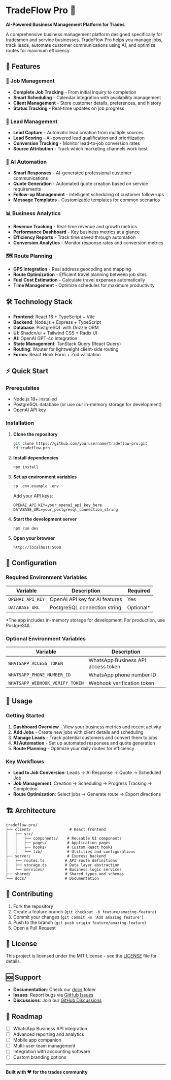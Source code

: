 # TradeFlow Pro 🔧

**AI-Powered Business Management Platform for Trades**

A comprehensive business management platform designed specifically for tradesmen and service businesses. TradeFlow Pro helps you manage jobs, track leads, automate customer communications using AI, and optimize routes for maximum efficiency.

## 🚀 Features

### 💼 Job Management
- **Complete Job Tracking** - From initial inquiry to completion
- **Smart Scheduling** - Calendar integration with availability management
- **Client Management** - Store customer details, preferences, and history
- **Status Tracking** - Real-time updates on job progress

### 🎯 Lead Management
- **Lead Capture** - Automatic lead creation from multiple sources
- **Lead Scoring** - AI-powered lead qualification and prioritization
- **Conversion Tracking** - Monitor lead-to-job conversion rates
- **Source Attribution** - Track which marketing channels work best

### 🤖 AI Automation
- **Smart Responses** - AI-generated professional customer communications
- **Quote Generation** - Automated quote creation based on service requirements
- **Follow-up Management** - Intelligent scheduling of customer follow-ups
- **Message Templates** - Customizable templates for common scenarios

### 📊 Business Analytics
- **Revenue Tracking** - Real-time revenue and growth metrics
- **Performance Dashboard** - Key business metrics at a glance
- **Efficiency Reports** - Track time saved through automation
- **Conversion Analytics** - Monitor response rates and conversion metrics

### 🗺️ Route Planning
- **GPS Integration** - Real address geocoding and mapping
- **Route Optimization** - Efficient travel planning between job sites
- **Fuel Cost Estimation** - Calculate travel expenses automatically
- **Time Management** - Optimize schedules for maximum productivity

## 🛠️ Technology Stack

- **Frontend**: React 18 + TypeScript + Vite
- **Backend**: Node.js + Express + TypeScript
- **Database**: PostgreSQL with Drizzle ORM
- **UI**: Shadcn/ui + Tailwind CSS + Radix UI
- **AI**: OpenAI GPT-4o integration
- **State Management**: TanStack Query (React Query)
- **Routing**: Wouter for lightweight client-side routing
- **Forms**: React Hook Form + Zod validation

## ⚡ Quick Start

### Prerequisites
- Node.js 18+ installed
- PostgreSQL database (or use our in-memory storage for development)
- OpenAI API key

### Installation

1. **Clone the repository**
   ```bash
   git clone https://github.com/yourusername/tradeflow-pro.git
   cd tradeflow-pro
   ```

2. **Install dependencies**
   ```bash
   npm install
   ```

3. **Set up environment variables**
   ```bash
   cp .env.example .env
   ```
   Add your API keys:
   ```env
   OPENAI_API_KEY=your_openai_api_key_here
   DATABASE_URL=your_postgresql_connection_string
   ```

4. **Start the development server**
   ```bash
   npm run dev
   ```

5. **Open your browser**
   ```
   http://localhost:5000
   ```

## 🔧 Configuration

### Required Environment Variables

| Variable | Description | Required |
|----------|-------------|----------|
| `OPENAI_API_KEY` | OpenAI API key for AI features | Yes |
| `DATABASE_URL` | PostgreSQL connection string | Optional* |

*The app includes in-memory storage for development. For production, use PostgreSQL.

### Optional Environment Variables

| Variable | Description |
|----------|-------------|
| `WHATSAPP_ACCESS_TOKEN` | WhatsApp Business API access token |
| `WHATSAPP_PHONE_NUMBER_ID` | WhatsApp phone number ID |
| `WHATSAPP_WEBHOOK_VERIFY_TOKEN` | Webhook verification token |

## 📖 Usage

### Getting Started
1. **Dashboard Overview** - View your business metrics and recent activity
2. **Add Jobs** - Create new jobs with client details and scheduling
3. **Manage Leads** - Track potential customers and convert them to jobs
4. **AI Automation** - Set up automated responses and quote generation
5. **Route Planning** - Optimize your daily routes for efficiency

### Key Workflows
- **Lead to Job Conversion**: Leads → AI Response → Quote → Scheduled Job
- **Job Management**: Creation → Scheduling → Progress Tracking → Completion
- **Route Optimization**: Select jobs → Generate route → Export directions

## 🏗️ Architecture

```
tradeflow-pro/
├── client/                 # React frontend
│   ├── src/
│   │   ├── components/    # Reusable UI components
│   │   ├── pages/         # Application pages
│   │   ├── hooks/         # Custom React hooks
│   │   └── lib/           # Utilities and configurations
├── server/                # Express backend
│   ├── routes.ts         # API route definitions
│   ├── storage.ts        # Data layer abstraction
│   └── services/         # Business logic services
├── shared/               # Shared types and schemas
└── docs/                 # Documentation
```

## 🤝 Contributing

1. Fork the repository
2. Create a feature branch (`git checkout -b feature/amazing-feature`)
3. Commit your changes (`git commit -m 'Add amazing feature'`)
4. Push to the branch (`git push origin feature/amazing-feature`)
5. Open a Pull Request

## 📄 License

This project is licensed under the MIT License - see the [LICENSE](LICENSE) file for details.

## 🆘 Support

- **Documentation**: Check our [docs](./docs/) folder
- **Issues**: Report bugs via [GitHub Issues](https://github.com/yourusername/tradeflow-pro/issues)
- **Discussions**: Join our [GitHub Discussions](https://github.com/yourusername/tradeflow-pro/discussions)

## 🎯 Roadmap

- [ ] WhatsApp Business API integration
- [ ] Advanced reporting and analytics
- [ ] Mobile app companion
- [ ] Multi-user team management
- [ ] Integration with accounting software
- [ ] Custom branding options

---

**Built with ❤️ for the trades community**
